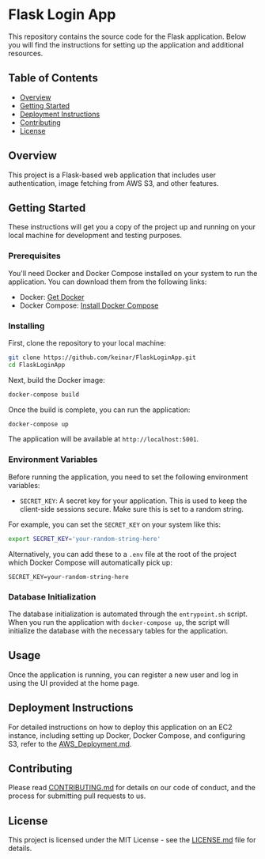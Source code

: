 # Flask Login App

This repository contains the source code for the Flask application. Below you will find the instructions for setting up the application and additional resources.

## Table of Contents

- [Overview](#overview)
- [Getting Started](#getting-started)
- [Deployment Instructions](#deployment-instructions)
- [Contributing](#contributing)
- [License](#license)


## Overview

This project is a Flask-based web application that includes user authentication, image fetching from AWS S3, and other features.

## Getting Started

These instructions will get you a copy of the project up and running on your local machine for development and testing purposes.

### Prerequisites

You'll need Docker and Docker Compose installed on your system to run the application. You can download them from the following links:

- Docker: [Get Docker](https://docs.docker.com/get-docker/)
- Docker Compose: [Install Docker Compose](https://docs.docker.com/compose/install/)

### Installing

First, clone the repository to your local machine:

```bash
git clone https://github.com/keinar/FlaskLoginApp.git
cd FlaskLoginApp
```

Next, build the Docker image:

```bash
docker-compose build
```

Once the build is complete, you can run the application:

```bash
docker-compose up
```

The application will be available at `http://localhost:5001`.

### Environment Variables

Before running the application, you need to set the following environment variables:

- `SECRET_KEY`: A secret key for your application. This is used to keep the client-side sessions secure. Make sure this is set to a random string.

For example, you can set the `SECRET_KEY` on your system like this:

```bash
export SECRET_KEY='your-random-string-here'
```

Alternatively, you can add these to a `.env` file at the root of the project which Docker Compose will automatically pick up:

```env
SECRET_KEY=your-random-string-here
```

### Database Initialization

The database initialization is automated through the `entrypoint.sh` script. When you run the application with `docker-compose up`, the script will initialize the database with the necessary tables for the application.

## Usage

Once the application is running, you can register a new user and log in using the UI provided at the home page.

## Deployment Instructions
For detailed instructions on how to deploy this application on an EC2 instance, including setting up Docker, Docker Compose, and configuring S3, refer to the [AWS_Deployment.md](Deployment-Instructions).

## Contributing

Please read [CONTRIBUTING.md](CONTRIBUTING.md) for details on our code of conduct, and the process for submitting pull requests to us.

## License

This project is licensed under the MIT License - see the [LICENSE.md](LICENSE.md) file for details.

